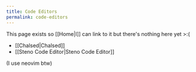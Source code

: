 ```yaml
---
title: Code Editors
permalink: code-editors
---
```


This page exists so [[Home|I]] can link to it but there's nothing here yet >:(

- [[Chalsed|Chalsed]]
- [[Steno Code Editor|Steno Code Editor]]

(I use neovim btw)
